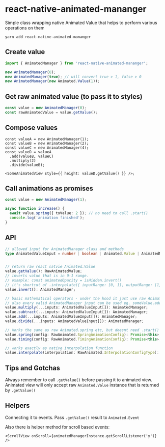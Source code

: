 # react-native-animated-mananger

Simple class wrapping native Animated Value that helps to perform various operations on them

```
yarn add react-native-animated-mananger
```

## Create value

```ts
import { AnimatedManager } from 'react-native-animated-mananger';

new AnimatedManager(0);
new AnimatedManager(true); // will convert true > 1, false > 0
new AnimatedManager(new Animated.Value(1));
```

## Get raw animated value (to pass it to styles)

```ts
const value = new AnimatedManager(0);
const rawAnimatedValue = value.getValue();
```

## Compose values

```tsx
const valueA = new AnimatedManager(1);
const valueB = new AnimatedManager(2);
const valueC = new AnimatedManager(4);
const valueD = valueA
  .add(valueB, valueC)
  .multiply(2)
  .divide(valueB);

<SomeAnimatedView style={{ height: valueD.getValue() }} />;
```

## Call animations as promises

```ts
const value = new AnimatedManager(1);

async function increase() {
  await value.spring({ toValue: 2 }); // no need to call .start()
  console.log('animation finished');
}
```

## API

```ts
// allowed input for AnimatedManager class and methods
type AnimatedValueInput = number | boolean | Animated.Value | AnimatedManager;


// return raw react natvie Animated.Value
value.getValue(): RawAnimatedValue;
// inverts value that is in 0-1 range.
// example: const animatedOpacity = isHidden.invert()
// it's shortcut of .interpolate({ inputRange: [0, 1], outputRange: [1, 0})
value.invert(): AnimatedManager;

// basic mathematical operators - under the hood it just use raw Animated.add etc but in chainable way
// also every valid AnimatedManager input can be used eg. someValue.add(new Animated.Value(2), 50, true)
value.multiply(...inputs: AnimatedValueInput[]): AnimatedManager;
value.subtract(...inputs: AnimatedValueInput[]): AnimatedManager;
value.add(...inputs: AnimatedValueInput[]): AnimatedManager;
value.divide(...inputs: AnimatedValueInput[]): AnimatedManager;

// Works the same as raw Animated.spring etc, but doesnt need .start() to be called and returns promise that is resolved when animation is finished
value.spring(config: RawAnimated.SpringAnimationConfig): Promise<this>;
value.timing(config: RawAnimated.TimingAnimationConfig): Promise<this>;

// works exactly as native interpolation function
value.interpolate(interpolation: RawAnimated.InterpolationConfigType): AnimatedManager;
```

## Tips and Gotchas

Always remember to call `.getValue()` before passing it to animated view. Animated view will only accept raw `Animated.Value` instance that is returned by `.getValue()`

## Helpers

Connecting it to events. Pass `.getValue()` result to `Animated.Event`

Also there is helper method for scroll based events:

```tsx
<ScrollView onScroll={animatedManagerInstance.getScrollListener('y')} />
```
